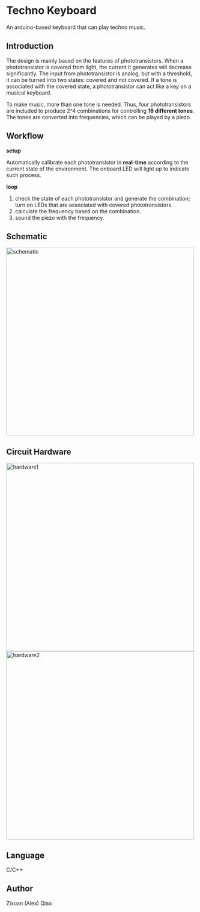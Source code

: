 # Techno Keyboard
An arduino-based keyboard that can play techno music. 

## Introduction
The design is mainly based on the features of phototransistors. When a phototransistor is covered from light, the current it generates will decrease significantly. The input from phototransistor is analog, but with a threshold, it can be turned into two states: covered and not covered. If a tone is associated with the covered state, a phototransistor can act like a key on a musical keyboard. 

To make music, more than one tone is needed. Thus, four phototransistors are included to produce 2^4 combinations for controlling **16 different tones**. The tones are converted into frequencies, which can be played by a piezo. 

## Workflow
**setup**

Automatically calibrate each phototransistor in **real-time** according to the current state of the environment. The onboard LED will light up to indicate such process. 

**loop**

1. check the state of each phototransistor and generate the combination; turn on LEDs that are associated with covered phototransistors.
2. calculate the frequency based on the combination.
3. sound the piezo with the frequency. 

## Schematic
<img width="500" alt="schematic" src="https://github.com/Zixuan-Qiao/Techno_Keyboard/assets/102449059/4f8c8cfe-6bf3-434e-8421-f424c1b7966c">

## Circuit Hardware
<img height="500" align="top" alt="hardware1" src="https://github.com/Zixuan-Qiao/Techno_Keyboard/assets/102449059/9ef64fa9-4c57-404e-ad1f-19b4c71827f5">

<img height="500" align="top" alt="hardware2" src="https://github.com/Zixuan-Qiao/Techno_Keyboard/assets/102449059/f4ee60e7-9780-4aaa-945d-2aae9c95b4e8">

## Language
C/C++

## Author
Zixuan (Alex) Qiao
